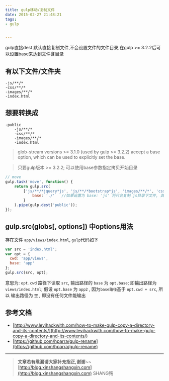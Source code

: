 ```yaml
---
title: gulp移动/复制文件
date: 2015-02-27 21:48:21
tags:
- gulp


---
```


gulp直接dest 默认直接复制文件,不会设置文件的文件目录,在gulp >= 3.2.2后可以设置base来达到文件含目录
<!-- more -->




## 有以下文件/文件夹

```plain
-js/**/*
-css/**/*
-images/**/*
-index.html
```

## 想要转换成
 
```plain
-public
    -js/**/*
    -css/**/*
    -images/**/*
    -index.html
```
> glob-stream versions >= 3.1.0 (used by gulp >= 3.2.2) accept a base option, which can be used to explicitly set the base.  

> 只要gulp版本 >= 3.2.2; 可以使用base参数指定拷贝开始目录

```js
// move
gulp.task('move', function() {
    return gulp.src(
        ['js/**/*jquery*js', 'js/**/*bootstrap*js', 'images/**/*', 'css/**/*bootstrap*css'], {
            base: './'   //如果设置为 base: 'js' 将只会复制 js目录下文件, 其他文件会忽略
        }
    ).pipe(gulp.dest('public'));
});
```


## gulp.src(globs[, options]) 中options用法

存在文件 `app/views/index.html`, `gulp`代码如下
```js
var src = 'index.html';
var opt = {
  cwd: 'app/views',
  base: 'app'
};
gulp.src(src, opt);
```
意思为:  `opt.cwd` 路径下读取 `src`, 输出路径的 `base` 为 `opt.base`; 即输出路径为 `views/index.html`;
假设 `opt.base` 为 `app2` , 因为`base路径`基于 `opt.cwd + src`, 所以 输出路径为 `空` , 即没有任何文件能输出


## 参考文档

- [http://www.levihackwith.com/how-to-make-gulp-copy-a-directory-and-its-contents/](http://www.levihackwith.com/how-to-make-gulp-copy-a-directory-and-its-contents/)
- [https://github.com/hparra/gulp-rename](https://github.com/hparra/gulp-rename)

-----------------------


> **文章若有纰漏请大家补充指正,谢谢~~**
> [http://blog.xinshangshangxin.com](http://blog.xinshangshangxin.com) SHANG殇





